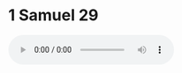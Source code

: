 # 1 Samuel 29

<audio controls>
  <source src="https://openbible.com/audio/hays/BSB_09_1Sa_029_H.mp3" type="audio/mp3" />
  <a href="https://openbible.com/audio/hays/BSB_09_1Sa_029_H.mp3" download="https://openbible.com/audio/hays/BSB_09_1Sa_029_H.mp3">Download MP3 audio</a>.
</audio>

<!--@include: @/bible/translations/bsb/09_1sa/verses/029.md-->